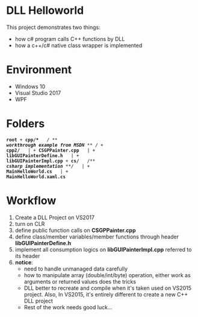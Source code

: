 ﻿#  DLL Helloworld

This project demonstrates two things:
  - how c# program calls C++ functions by DLL
  - how a c++/c# native class wrapper is implemented
 
# Environment
- Windows 10 
- Visual Studio 2017
- WPF 

# Folders
<code>**root**
	+	**cpp/\***
&nbsp;	/ ** **_workthrough example from MSDN_** ** /
	+	**cpp2/**
&nbsp;	|	+ **CSGPPainter.cpp**
&nbsp;	|	+ **libGUIPainterDefine.h**
&nbsp;	|	+ **libGUIPainterImpl.cpp**
	+  **cs/** 
&nbsp;	/** **_csharp implementation_** **/
&nbsp;	| + **MainHelloWorld.cs**
&nbsp;	| + **MainHelloWorld.xaml.cs**
</code>

# Workflow
1. Create a DLL Project on VS2017
2. turn on CLR 
3. define public function calls on **CSGPPainter.cpp**
4. define class/member variables/member functions through header **libGUIPainterDefine.h**
5. implement all consumption logics on **libGUIPainterImpl.cpp** referred to its header
6. **notice**: 
	 - need to handle unmanaged data carefully
	 - how to manipulate array (double/int/byte) operation, either work as arguments or returned values does the tricks
	 - DLL better to recreate and compile when it's taken used on VS2015 project. Also, In VS2015, it's entirely different to create a new C++ DLL project
	 - Rest of the work needs good luck... 


